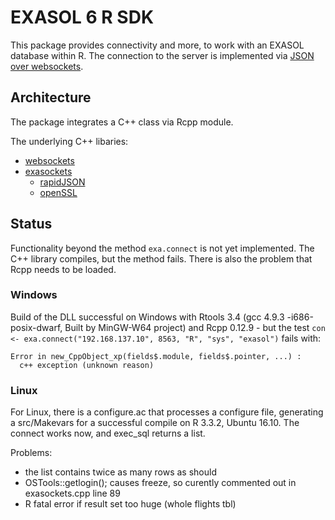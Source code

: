 
# EXASOL 6 R SDK 

This package provides connectivity and more, to work with an EXASOL database within R. The connection
to the server is implemented via [JSON over websockets](https://github.com/EXASOL/websocket-api).

## Architecture

The package integrates a C++ class via Rcpp module.

The underlying C++ libaries:

+ [websockets](https://www.github.com/marcelboldt/websockets)
+ [exasockets](https://www.github.com/marcelboldt/exasockets)
    - [rapidJSON](https://github.com/miloyip/rapidjson)
    - [openSSL](https://www.openssl.org/)


## Status

Functionality beyond the method ```exa.connect``` is not yet implemented. The C++ library compiles,
but the method fails. There is also the problem that Rcpp needs to be loaded.

### Windows

Build of the DLL successful on Windows with Rtools 3.4 (gcc 4.9.3 -i686-posix-dwarf, Built by MinGW-W64 project)
and Rcpp 0.12.9 - but the test ```con <- exa.connect("192.168.137.10", 8563, "R", "sys", "exasol")``` fails with:

```
Error in new_CppObject_xp(fields$.module, fields$.pointer, ...) : 
  c++ exception (unknown reason)
```

### Linux

For Linux, there is a configure.ac that processes a configure file, generating a src/Makevars
for a successful compile on R 3.3.2, Ubuntu 16.10. The connect works now, and exec_sql returns a list.

Problems:

* the list contains twice as many rows as should
* OSTools::getlogin(); causes freeze, so curently commented out in exasockets.cpp line 89
* R fatal error if result set too huge (whole flights tbl)


